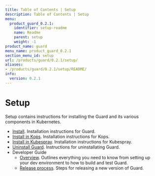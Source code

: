 ```yaml
---
title: Table of Contents | Setup
description: Table of Contents | Setup
menu:
  product_guard_0.2.1:
    identifier: setup-readme
    name: Readme
    parent: setup
    weight: -1
product_name: guard
menu_name: product_guard_0.2.1
section_menu_id: setup
url: /products/guard/0.2.1/setup/
aliases:
- /products/guard/0.2.1/setup/README/
info:
  version: 0.2.1
---
```


# Setup

Setup contains instructions for installing the Guard and its various components in Kubernetes.

- [Install](/products/guard/0.2.1/setup/install). Installation instructions for Guard.
- [Install in Kops](/products/guard/0.2.1/setup/install-kops). Installation instructions for Kops.
- [Install in Kubespray](/products/guard/0.2.1/setup/install-kubespray). Installation instructions for Kubespray.
- [Uninstall Guard](/products/guard/0.2.1/setup/uninstall). Instructions for uninstallating Guard.
- Developer Guide
  - [Overview](/products/guard/0.2.1/setup/developer-guide/overview). Outlines everything you need to know from setting up your dev environment to how to build and test Guard.
  - [Release process](/products/guard/0.2.1/setup/developer-guide/release). Steps for releasing a new version of Guard.
